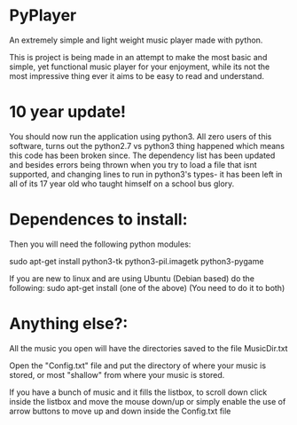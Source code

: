 PyPlayer
========
An extremely simple and light weight music player made with python.

This is project is being made in an attempt to make the most basic and simple, yet functional music player for your enjoyment, while its not the most impressive thing ever it aims to be easy to read and understand.



# 10 year update!
You should now run the application using python3.
All zero users of this software, turns out the python2.7 vs python3 thing happened which means this code has been broken since. 
The dependency list has been updated and besides errors being thrown when you try to load a file that isnt supported, and changing lines to run in python3's types- it has been left in all of its 17 year old who taught himself on a school bus glory.


Dependences to install:
=======================

Then you will need the following python modules:

sudo apt-get install python3-tk python3-pil.imagetk python3-pygame

If you are new to linux and are using Ubuntu (Debian based) do the following:
sudo apt-get install (one of the above) (You need to do it to both)



Anything else?:
===============
All the music you open will have the directories saved to the file MusicDir.txt

Open the "Config.txt" file and put the directory of where your music is stored, or most "shallow" from where your music is stored.

If you have a bunch of music and it fills the listbox, to scroll down click inside the listbox and move the mouse down/up or simply enable the use of arrow buttons to move up and down inside the Config.txt file
